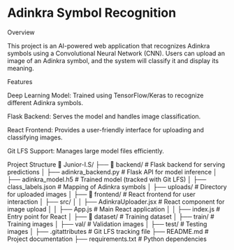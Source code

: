 # Adinkra Symbol Recognition

Overview

This project is an AI-powered web application that recognizes Adinkra symbols using a Convolutional Neural Network (CNN). Users can upload an image of an Adinkra symbol, and the system will classify it and display its meaning.

Features

Deep Learning Model: Trained using TensorFlow/Keras to recognize different Adinkra symbols.

Flask Backend: Serves the model and handles image classification.

React Frontend: Provides a user-friendly interface for uploading and classifying images.

Git LFS Support: Manages large model files efficiently.

Project Structure
📂 Junior-I.S/
 ├── 📂 backend/            # Flask backend for serving predictions
 │   ├── adinkra_backend.py # Flask API for model inference
 │   ├── adinkra_model.h5   # Trained model (tracked with Git LFS)
 │   ├── class_labels.json  # Mapping of Adinkra symbols
 │   ├── uploads/           # Directory for uploaded images
 │
 ├── 📂 frontend/           # React frontend for user interaction
 │   ├── src/
 │   │   ├── AdinkraUploader.jsx # React component for image upload
 │   │   ├── App.js          # Main React application
 │   │   ├── index.js        # Entry point for React
 │
 ├── 📂 dataset/            # Training dataset
 │   ├── train/             # Training images
 │   ├── val/               # Validation images
 │   ├── test/              # Testing images
 │
 ├── .gitattributes         # Git LFS tracking file
 ├── README.md              # Project documentation
 ├── requirements.txt       # Python dependencies
